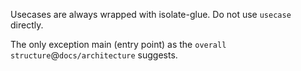 Usecases are always wrapped with isolate-glue. Do not use `usecase` directly.

The only exception main (entry point) as the `overall structure`@`docs/architecture` suggests.
